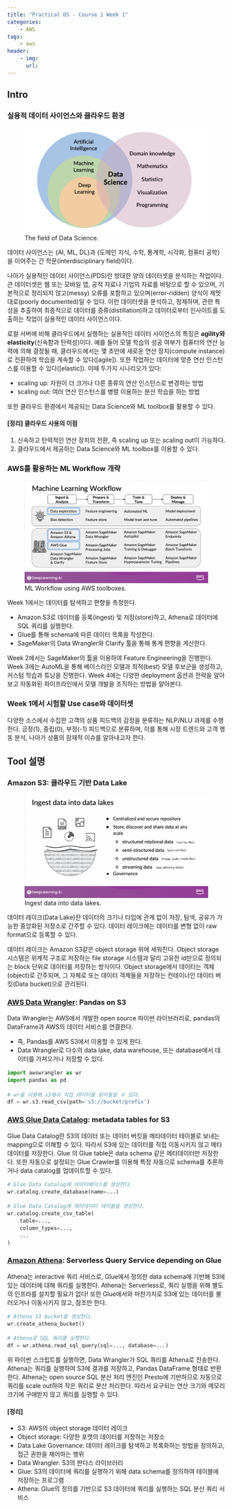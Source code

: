 ```yaml
---
title: "Practical DS - Course 1 Week 1"
categories:
    - AWS
tags:
    - aws
header: 
    - img:
      url:
---
```


## Intro

### 실용적 데이터 사이언스와 클라우드 환경

<figure>
	<a href="/imgs/post-imgs/data_science.png"><img src
    ="/imgs/post-imgs/data_science.png"></a>
	<figcaption>The field of Data Science.</figcaption>
</figure>

데이터 사이언스는 {AI, ML, DL}과 {도메인 지식, 수학, 통계학, 시각화, 컴퓨터 공학}을 이어주는 간 학문(interdisciplinary field)이다.

나아가 실용적인 데이터 사이언스(PDS)란 방대한 양의 데이터셋을 분석하는 작업이다. 큰 데이터셋은 웹 또는 모바일 앱, 공적 자료나 기업의 자료를 바탕으로 할 수 있으며, 기본적으로 정리되지 않고(messy) 오류를 포함하고 있으며(error-ridden) 양식이 제멋대로(poorly documented)일 수 있다. 이런 데이터셋을 분석하고, 정제하며, 관련 특성을 추출하여 최종적으로 데이터를 증류(distillation)하고 데이터로부터 인사이트를 도출하는 작업이 실용적인 데이터 사이언스이다.

로컬 서버에 비해 클라우드에서 실행하는 실용적인 데이터 사이언스의 특징은 **agility와 elasticity**(신속함과 탄력성)이다. 예를 들어 모델 학습의 성공 여부가 컴퓨터의 연산 능력에 의해 결정될 때, 클라우드에서는 몇 초만에 새로운 연산 장치(compute instance)로 전환하여 학습을 계속할 수 있다([agile]). 또한 작업하는 데이터에 맞춘 연산 인스턴스를 이용할 수 있다([elastic]). 이때 두가지 시나리오가 있다:
- scaling up: 자원이 더 크거나 다른 종류의 연산 인스턴스로 변경하는 방법
- scaling out: 여러 연산 인스턴스를 병렬 이용하는 분산 학습을 하는 방법

또한 클라우드 환경에서 제공되는 Data Science와 ML toolbox를 활용할 수 있다.

#### [정리] 클라우드 사용의 이점
1. 신속하고 탄력적인 연산 장치의 전환, 즉 scaling up 또는 scaling out이 가능하다.
2. 클라우드에서 제공하는 Data Science와 ML toolbox를 이용할 수 있다.

### AWS를 활용하는 ML Workflow 개략

<figure>
	<a href="/imgs/post-imgs/machine_learning_workflow.png"><img src="/imgs/post-imgs/machine_learning_workflow.png"></a>
	<figcaption>ML Workflow using AWS toolboxes.</figcaption>
</figure>

Week 1에서는 데이터를 탐색하고 편향을 측정한다.
- Amazon S3로 데이터를 등록(ingest) 및 저장(store)하고, Athena로 데이터에 SQL 쿼리를 실행한다.
- Glue를 통해 schema에 따른 데이터 목록을 작성한다.
- SageMaker의 Data Wrangler와 Clarify 툴을 통해 통계 편향을 게산한다. 

Week 2에서는 SageMaker의 툴을 이용하여 Feature Engineering을 진행한다. Week 3에는 AutoML을 통해 베이스라인 모델과 최적(best) 모델 후보군을 생성하고, 커스텀 학습과 튜닝을 진행한다. Week 4에는 다양한 deployment 옵션과 전략을 알아보고 자동화된 파이프라인에서 모델 개발을 조직하는 방법을 알아본다.

### Week 1에서 시험할 Use case와 데이터셋

다양한 소스에서 수집한 고객의 상품 피드백의 감정을 분류하는 NLP/NLU 과제를 수행한다. 긍정(1), 중립(0), 부정(-1) 피드백으로 분류하며, 이를 통해 시장 트렌드와 고객 행동 분석, 나아가 상품의 잠재적 이슈를 알아내고자 한다.


## Tool 설명

### Amazon S3: 클라우드 기반 Data Lake

<figure>
	<a href="/imgs/post-imgs/ingest_data_into_data_lakes.png"><img src="/imgs/post-imgs/ingest_data_into_data_lakes.png"></a>
	<figcaption>Ingest data into data lakes.</figcaption>
</figure>

데이터 레이크(Data Lake)란 데이터의 크기나 타입에 관계 없이 저장, 탐색, 공유가 가능한 중앙화된 저장소로 간주할 수 있다. 데이터 레이크에는 데이터를 변형 없이 raw format으로 등록할 수 있다.

데이터 레이크는 Amazon S3같은 object storage 위에 세워진다. Object storage 시스템은 위계적 구조로 저장하는 file storage 시스템과 달리 고유한 id만으로 정의되는 block 단위로 데이터를 저장하는 방식이다. Object storage에서 데이터는 객체(object)로 간주되며, 그 자체로 또는 데이터 객체들을 저장하는 컨테이너인 데이터 버킷(Data bucket)으로 관리된다.

### [AWS Data Wrangler](https://github.com/aws/aws-sdk-pandas): Pandas on S3

Data Wrangler는 AWS에서 개발한 open source 파이썬 라이브러리로, pandas의 DataFrame과 AWS의 데이터 서비스를 연결한다.
- 즉, Pandas를 AWS S3에서 이용할 수 있게 한다.
- Data Wrangler로 다수의 data lake, data warehouse, 또는 database에서 데이터를 가져오거나 저장할 수 있다.

```python
import awswrangler as wr
import pandas as pd

# wr을 이용해 s3에서 직접 데이터를 읽어들일 수 있다.
df = wr.s3.read_csv(path='s3://bucket/prefix')
```

### [AWS Glue Data Catalog](https://aws.amazon.com/ko/glue/?whats-new-cards.sort-by=item.additionalFields.postDateTime&whats-new-cards.sort-order=desc): metadata tables for S3

<!-- $$
\begin{aligned}
    \text{Glue Data Catalog} \\
    \text{f : }
    & \text{S3} & \longrightarrow \text{Tables} \\
    & \text{data bucket} & \mapsto \text{Glue table}
\end{aligned}
$$ -->

Glue Data Catalog란 S3의 데이터 또는 데이터 버킷을 메타데이터 테이블로 보내는 mapping으로 이해할 수 있다. 따라서 S3에 있는 데이터를 직접 이동시키지 않고 메타 데이터를 저장한다. Glue 의 Glue table은 data schema 같은 메타데이터만 저장한다. 또한 자동으로 설정되는 Glue Crawler를 이용해 특정 자동으로 schema를 추론하거나 data catalog를 업데이트할 수 있다.  

```python
# Glue Data Catalog에 데이터베이스를 생성한다.
wr.catalog.create_database(name=...)

# Glue Data Catalog에 메타데이터 테이블을 생성한다.
wr.catalog.create_csv_table(
    table=...,
    column_types=...,
    ...
)
```

### [Amazon Athena](https://aws.amazon.com/ko/athena/?whats-new-cards.sort-by=item.additionalFields.postDateTime&whats-new-cards.sort-order=desc): Serverless Query Service depending on Glue

Athena는 interactive 쿼리 서비스로, Glue에서 정의한 data schema에 기반해 S3에 있는 데이터에 대해 쿼리를 실행한다. Athena는 Serverless로, 쿼리 실행을 위해 별도의 인프라를 설치할 필요가 없다! 또한 Glue에서와 마찬가지로 S3에 있는 데이터를 불러오거나 이동시키지 않고, 참조만 한다.

```python
# Athena S3 bucket을 생성한다.
wr.create_athena_bucket()

# Athena로 SQL 쿼리를 실행한다.
df = wr.athena.read_sql_query(sql=..., database=...)
```
위 파이썬 스크립트를 실행하면, Data Wrangler가 SQL 쿼리를 Athena로 전송한다. Athena는 쿼리를 실행하여 S3에 결과를 저장하고, Pandas DataFrame 형태로 반환한다. Athena는 open source SQL 분산 처리 엔진인 Presto에 기반하므로 자동으로 쿼리를 scale out하여  작은 쿼리로 분산 처리한다. 따라서 요구되는 연산 크기와 메모리 크기에 구애받지 않고 쿼리를 실행할 수 있다.


#### [정리]
- S3: AWS의 object storage 데이터 레이크
- Object storage: 다양한 포맷의 데이터를 저장하는 저장소
- Data Lake Governance: 데이터 레이크를 탐색하고 목록화하는 방법을 정의하고, 접근 권한을 제어하는 행위
- Data Wrangler: S3의 판다스 라이브러리
- Glue: S3의 데이터에 쿼리를 실행하기 위해 data schema를 정의하여 테이블에 저장하는 프로그램
- Athena: Glue의 정의를 기반으로 S3 데이터에 쿼리를 실행하는 SQL 분산 쿼리 서비스

